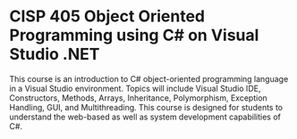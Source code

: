 # CISP 405 Object Oriented Programming using C# on Visual Studio .NET
This course is an introduction to C# object-oriented programming language in a Visual Studio environment. Topics will include Visual Studio IDE, Constructors, Methods, Arrays, Inheritance, Polymorphism, Exception Handling, GUI, and Multithreading. This course is designed for students to understand the web-based as well as system development capabilities of C#.
